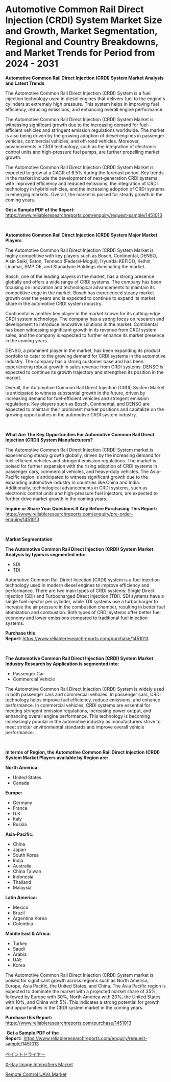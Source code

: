 <p><h1>Automotive Common Rail Direct Injection (CRDI) System Market Size and Growth, Market Segmentation, Regional and Country Breakdowns, and Market Trends for Period from 2024 -  2031</h1></p><p><strong>Automotive Common Rail Direct Injection (CRDI) System Market Analysis and Latest Trends</strong></p>
<p><p>The Automotive Common Rail Direct Injection (CRDI) System is a fuel injection technology used in diesel engines that delivers fuel to the engine's cylinders at extremely high pressure. This system helps in improving fuel efficiency, reducing emissions, and enhancing overall engine performance.</p><p>The Automotive Common Rail Direct Injection (CRDI) System Market is witnessing significant growth due to the increasing demand for fuel-efficient vehicles and stringent emission regulations worldwide. The market is also being driven by the growing adoption of diesel engines in passenger vehicles, commercial vehicles, and off-road vehicles. Moreover, advancements in CRDI technology, such as the integration of electronic control units and high-pressure fuel pumps, are further propelling market growth.</p><p>The Automotive Common Rail Direct Injection (CRDI) System Market is expected to grow at a CAGR of 6.5% during the forecast period. Key trends in the market include the development of next-generation CRDI systems with improved efficiency and reduced emissions, the integration of CRDI technology in hybrid vehicles, and the increasing adoption of CRDI systems in emerging markets. Overall, the market is poised for steady growth in the coming years.</p></p>
<p><strong>Get a Sample PDF of the Report:&nbsp;</strong> <a href="https://www.reliableresearchreports.com/enquiry/request-sample/1451013">https://www.reliableresearchreports.com/enquiry/request-sample/1451013</a></p>
<p>&nbsp;</p>
<p><strong>Automotive Common Rail Direct Injection (CRDI) System Major Market Players</strong></p>
<p><p>The Automotive Common Rail Direct Injection (CRDI) System Market is highly competitive with key players such as Bosch, Continental, DENSO, Aisin Seiki, Eaton, Tenneco (Federal-Mogul), Hyundai KEFICO, Keihin, Linamar, SMP OE, and Stanadyne Holdings dominating the market. </p><p>Bosch, one of the leading players in the market, has a strong presence globally and offers a wide range of CRDI systems. The company has been focusing on innovation and technological advancements to maintain its competitive edge in the market. Bosch has experienced steady market growth over the years and is expected to continue to expand its market share in the automotive CRDI system industry.</p><p>Continental is another key player in the market known for its cutting-edge CRDI system technology. The company has a strong focus on research and development to introduce innovative solutions in the market. Continental has been witnessing significant growth in its revenue from CRDI system sales, and the company is expected to further enhance its market presence in the coming years.</p><p>DENSO, a prominent player in the market, has been expanding its product portfolio to cater to the growing demand for CRDI systems in the automotive industry. The company has a strong customer base and has been experiencing robust growth in sales revenue from CRDI systems. DENSO is expected to continue its growth trajectory and strengthen its position in the market.</p><p>Overall, the Automotive Common Rail Direct Injection (CRDI) System Market is anticipated to witness substantial growth in the future, driven by increasing demand for fuel-efficient vehicles and stringent emission regulations. Key players such as Bosch, Continental, and DENSO are expected to maintain their prominent market positions and capitalize on the growing opportunities in the automotive CRDI system industry.</p></p>
<p>&nbsp;</p>
<p><strong>What Are The Key Opportunities For Automotive Common Rail Direct Injection (CRDI) System Manufacturers?</strong></p>
<p><p>The Automotive Common Rail Direct Injection (CRDI) System market is experiencing steady growth globally, driven by the increasing demand for fuel-efficient vehicles and stringent emission regulations. The market is poised for further expansion with the rising adoption of CRDI systems in passenger cars, commercial vehicles, and heavy-duty vehicles. The Asia-Pacific region is anticipated to witness significant growth due to the expanding automotive industry in countries like China and India. Additionally, technological advancements in CRDI systems, such as electronic control units and high-pressure fuel injectors, are expected to further drive market growth in the coming years.</p></p>
<p><strong>Inquire or Share Your Questions If Any Before Purchasing This Report:</strong> <a href="https://www.reliableresearchreports.com/enquiry/pre-order-enquiry/1451013">https://www.reliableresearchreports.com/enquiry/pre-order-enquiry/1451013</a></p>
<p>&nbsp;</p>
<p><strong>Market Segmentation</strong></p>
<p><strong>The Automotive Common Rail Direct Injection (CRDI) System Market Analysis by types is segmented into:</strong></p>
<p><ul><li>SDI</li><li>TDI</li></ul></p>
<p><p>Automotive Common Rail Direct Injection (CRDI) system is a fuel injection technology used in modern diesel engines to improve efficiency and performance. There are two main types of CRDI systems: Single Direct Injection (SDI) and Turbocharged Direct Injection (TDI). SDI systems have a single fuel injector per cylinder, while TDI systems use a turbocharger to increase the air pressure in the combustion chamber, resulting in better fuel atomization and combustion. Both types of CRDI systems offer better fuel economy and lower emissions compared to traditional fuel injection systems.</p></p>
<p><strong>Purchase this Report:&nbsp;</strong><a href="https://www.reliableresearchreports.com/purchase/1451013">https://www.reliableresearchreports.com/purchase/1451013</a></p>
<p>&nbsp;</p>
<p><strong>The Automotive Common Rail Direct Injection (CRDI) System Market Industry Research by Application is segmented into:</strong></p>
<p><ul><li>Passenger Car</li><li>Commercial Vehicle</li></ul></p>
<p><p>The Automotive Common Rail Direct Injection (CRDI) System is widely used in both passenger cars and commercial vehicles. In passenger cars, CRDI technology helps improve fuel efficiency, reduce emissions, and enhance performance. In commercial vehicles, CRDI systems are essential for meeting stringent emission regulations, increasing power output, and enhancing overall engine performance. This technology is becoming increasingly popular in the automotive industry as manufacturers strive to meet stricter environmental standards and improve overall vehicle performance.</p></p>
<p>&nbsp;</p>
<p><strong>In terms of Region, the Automotive Common Rail Direct Injection (CRDI) System Market Players available by Region are:</strong></p>
<p>
    <p> <strong> North America: </strong>
        <ul>
            <li>United States</li>
            <li>Canada</li>
        </ul>
        </p> 
    <p> <strong> Europe: </strong>
        <ul>
            <li>Germany</li>
            <li>France</li>
            <li>U.K.</li>
            <li>Italy</li>
            <li>Russia</li>
        </ul>
        </p> 
    <p> <strong> Asia-Pacific: </strong>
        <ul>
            <li>China</li>
            <li>Japan</li>
            <li>South Korea</li>
            <li>India</li>
            <li>Australia</li>
            <li>China Taiwan</li>
            <li>Indonesia</li>
            <li>Thailand</li>
            <li>Malaysia</li>
        </ul>
        </p> 
    <p> <strong> Latin America: </strong>
        <ul>
            <li>Mexico</li>
            <li>Brazil</li>
            <li>Argentina Korea</li>
            <li>Colombia</li>
        </ul>
        </p> 
    <p> <strong> Middle East & Africa: </strong>
        <ul>
            <li>Turkey</li>
            <li>Saudi</li>
            <li>Arabia</li>
            <li>UAE</li>
            <li>Korea</li>
        </ul>
    </p>
    </p>
<p><p>The Automotive Common Rail Direct Injection (CRDI) System market is poised for significant growth across regions such as North America, Europe, Asia Pacific, the United States, and China. The Asia Pacific region is expected to dominate the market with a projected market share of 35%, followed by Europe with 30%, North America with 20%, the United States with 10%, and China with 5%. This indicates a strong potential for growth and opportunities in the CRDI system market in the coming years.</p></p>
<p><strong>Purchase this Report: </strong><a href="https://www.reliableresearchreports.com/purchase/1451013">https://www.reliableresearchreports.com/purchase/1451013</a></p>
<p>&nbsp;<strong>Get a Sample PDF of the Report:&nbsp;&nbsp;</strong><a href="https://www.reliableresearchreports.com/enquiry/request-sample/1451013">https://www.reliableresearchreports.com/enquiry/request-sample/1451013</a></p>
<p><strong></strong></p>
<p><p><a href="https://github.com/ppmazlotr77499/Market-Research-Report-List-1/blob/main/8116492188729.md">ペイントドライヤー</a></p><p><a href="https://view.publitas.com/reportprime-1/x-ray-image-intensifiers-market-challenges-opportunities-and-growth-drivers-and-major-market-players-forecasted-for-period-from-2023-2030/">X-Ray Image Intensifiers Market</a></p><p><a href="https://view.publitas.com/reportprime-1/remote-control-uavs-market-size-and-examines-its-market-scope-with-a-primary-focus-on-growth-opportunities-and-forecasted-trends-spanning-from-2023-to-2030/">Remote Control UAVs Market</a></p></p>